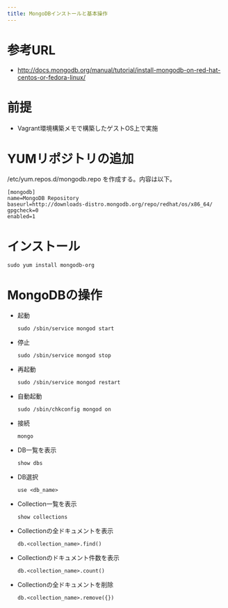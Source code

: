 ```yaml
---
title: MongoDBインストールと基本操作
---
```


参考URL
=======

- http://docs.mongodb.org/manual/tutorial/install-mongodb-on-red-hat-centos-or-fedora-linux/


前提
====

- Vagrant環境構築メモで構築したゲストOS上で実施


YUMリポジトリの追加
===================

/etc/yum.repos.d/mongodb.repo を作成する。内容は以下。

```
[mongodb]
name=MongoDB Repository
baseurl=http://downloads-distro.mongodb.org/repo/redhat/os/x86_64/
gpgcheck=0
enabled=1
```


インストール
============

```sudo yum install mongodb-org```


MongoDBの操作
=============

- 起動

  ```sudo /sbin/service mongod start```

- 停止

  ```sudo /sbin/service mongod stop```

- 再起動

  ```sudo /sbin/service mongod restart```

- 自動起動

  ```sudo /sbin/chkconfig mongod on```

- 接続

  ```mongo```

- DB一覧を表示

  ```show dbs```

- DB選択

  ```use <db_name>```

- Collection一覧を表示

  ```show collections```

- Collectionの全ドキュメントを表示

  ```db.<collection_name>.find()```

- Collectionのドキュメント件数を表示

  ```db.<collection_name>.count()```

- Collectionの全ドキュメントを削除

  ```db.<collection_name>.remove({})```
